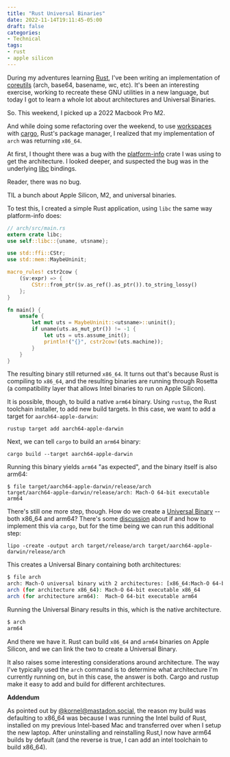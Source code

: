 ```yaml
---
title: "Rust Universal Binaries"
date: 2022-11-14T19:11:45-05:00
draft: false
categories:
- Technical
tags:
- rust
- apple silicon
---
```


During my adventures learning [Rust](https://www.rust-lang.org/), I've been writing an implementation of [coreutils](https://github.com/AdamIsrael/coreutils/) (arch, base64, basename, wc, etc). It's been an interesting exercise, working to recreate these GNU utilities in a new language, but today I got to learn a whole lot about architectures and Universal Binaries. 

So. This weekend, I picked up a 2022 Macbook Pro M2.

And while doing some refactoring over the weekend, to use [workspaces](https://doc.rust-lang.org/cargo/reference/workspaces.html) with [cargo](https://doc.rust-lang.org/cargo/index.html), Rust's package manager, I realized that my implementation of `arch` was returning `x86_64`. 

At first, I thought there was a bug with the [platform-info](https://github.com/uutils/platform-info) crate I was using to get the architecture. I looked deeper, and suspected the bug was in the underlying [libc](https://github.com/rust-lang/libc) bindings.

Reader, there was no bug.

TIL a bunch about Apple Silicon, M2, and universal binaries.

To test this, I created a simple Rust application, using `libc` the same way platform-info does:

```rust
// arch/src/main.rs
extern crate libc;
use self::libc::{uname, utsname};

use std::ffi::CStr;
use std::mem::MaybeUninit;

macro_rules! cstr2cow {
    ($v:expr) => {
        CStr::from_ptr($v.as_ref().as_ptr()).to_string_lossy()
    };
}

fn main() {
    unsafe {
        let mut uts = MaybeUninit::<utsname>::uninit();
        if uname(uts.as_mut_ptr()) != -1 {
            let uts = uts.assume_init();
            println!("{}", cstr2cow!(uts.machine));
        }
    }
}
```

The resulting binary still returned `x86_64`. It turns out that's because Rust is compiling to `x86_64`, and the resulting binaries are running through Rosetta (a compatibility layer that allows Intel binaries to run on Apple Silicon).

It is possible, though, to build a native `arm64` binary. Using `rustup`, the Rust toolchain installer, to add new build targets. In this case, we want to add a target for `aarch64-apple-darwin`:

```
rustup target add aarch64-apple-darwin
```

Next, we can tell `cargo` to build an `arm64` binary:

```
cargo build --target aarch64-apple-darwin
```

Running this binary yields `arm64` "as expected", and the binary itself is also arm64:

```
$ file target/aarch64-apple-darwin/release/arch
target/aarch64-apple-darwin/release/arch: Mach-O 64-bit executable arm64
```

There's still one more step, though. How do we create a [Universal Binary](https://en.wikipedia.org/wiki/Universal_binary) -- both x86_64 and arm64? There's some [discussion](https://github.com/rust-lang/cargo/issues/8875) about if and how to implement this via `cargo`, but for the time being we can run this additional step:

```
lipo -create -output arch target/release/arch target/aarch64-apple-darwin/release/arch
```

This creates a Universal Binary containing both architectures:

```bash
$ file arch
arch: Mach-O universal binary with 2 architectures: [x86_64:Mach-O 64-bit executable x86_64Mach-O 64-bit executable x86_64] [arm64:Mach-O 64-bit executable arm64Mach-O 64-bit executable arm64]
arch (for architecture x86_64):	Mach-O 64-bit executable x86_64
arch (for architecture arm64):	Mach-O 64-bit executable arm64
```

Running the Universal Binary results in this, which is the native architecture.

```bash
$ arch
arm64
```

And there we have it. Rust can build `x86_64` and `arm64` binaries on Apple Silicon, and we can link the two to create a Universal Binary. 

It also raises some interesting considerations around architecture. The way I've typically used the `arch` command is to determine what architecture I'm currently running on, but in this case, the answer is both. Cargo and rustup make it easy to add and build for different architectures.

**Addendum**

As pointed out by [@kornel@mastadon.social](https://mastodon.social/@kornel), the reason my build was defaulting to x86_64 was because I was running the Intel build of Rust, installed on my previous Intel-based Mac and transferred over when I setup the new laptop. After uninstalling and reinstalling Rust,I now have arm64 builds by default (and the reverse is true, I can add an intel toolchain to build x86_64).